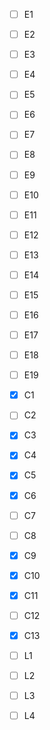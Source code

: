 - [ ] E1
- [ ] E2
- [ ] E3
- [ ] E4
- [ ] E5
- [ ] E6
- [ ] E7
- [ ] E8
- [ ] E9
- [ ] E10
- [ ] E11
- [ ] E12
- [ ] E13
- [ ] E14
- [ ] E15
- [ ] E16
- [ ] E17
- [ ] E18
- [ ] E19


- [x] C1
- [ ] C2
- [x] C3
- [x] C4
- [x] C5
- [x] C6
- [ ] C7
- [ ] C8
- [x] C9
- [x] C10
- [x] C11
- [ ] C12
- [x] C13


- [ ] L1
- [ ] L2
- [ ] L3
- [ ] L4
